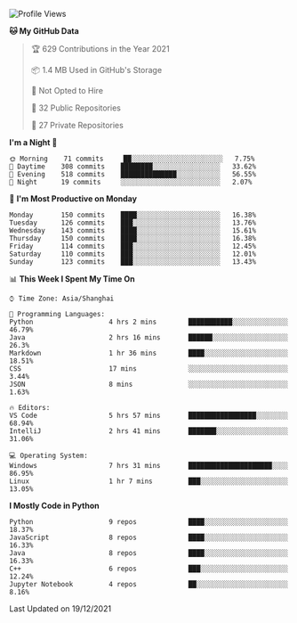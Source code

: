 <!--START_SECTION:waka-->
![Profile Views](http://img.shields.io/badge/Profile%20Views-17-blue)

**🐱 My GitHub Data** 

> 🏆 629 Contributions in the Year 2021
 > 
> 📦 1.4 MB Used in GitHub's Storage 
 > 
> 🚫 Not Opted to Hire
 > 
> 📜 32 Public Repositories 
 > 
> 🔑 27 Private Repositories  
 > 
**I'm a Night 🦉** 

```text
🌞 Morning    71 commits     ██░░░░░░░░░░░░░░░░░░░░░░░   7.75% 
🌆 Daytime    308 commits    ████████░░░░░░░░░░░░░░░░░   33.62% 
🌃 Evening    518 commits    ██████████████░░░░░░░░░░░   56.55% 
🌙 Night      19 commits     ░░░░░░░░░░░░░░░░░░░░░░░░░   2.07%

```
📅 **I'm Most Productive on Monday** 

```text
Monday       150 commits    ████░░░░░░░░░░░░░░░░░░░░░   16.38% 
Tuesday      126 commits    ███░░░░░░░░░░░░░░░░░░░░░░   13.76% 
Wednesday    143 commits    ████░░░░░░░░░░░░░░░░░░░░░   15.61% 
Thursday     150 commits    ████░░░░░░░░░░░░░░░░░░░░░   16.38% 
Friday       114 commits    ███░░░░░░░░░░░░░░░░░░░░░░   12.45% 
Saturday     110 commits    ███░░░░░░░░░░░░░░░░░░░░░░   12.01% 
Sunday       123 commits    ███░░░░░░░░░░░░░░░░░░░░░░   13.43%

```


📊 **This Week I Spent My Time On** 

```text
⌚︎ Time Zone: Asia/Shanghai

💬 Programming Languages: 
Python                   4 hrs 2 mins        ███████████░░░░░░░░░░░░░░   46.79% 
Java                     2 hrs 16 mins       ██████░░░░░░░░░░░░░░░░░░░   26.3% 
Markdown                 1 hr 36 mins        ████░░░░░░░░░░░░░░░░░░░░░   18.51% 
CSS                      17 mins             ░░░░░░░░░░░░░░░░░░░░░░░░░   3.44% 
JSON                     8 mins              ░░░░░░░░░░░░░░░░░░░░░░░░░   1.63%

🔥 Editors: 
VS Code                  5 hrs 57 mins       █████████████████░░░░░░░░   68.94% 
IntelliJ                 2 hrs 41 mins       ███████░░░░░░░░░░░░░░░░░░   31.06%

💻 Operating System: 
Windows                  7 hrs 31 mins       █████████████████████░░░░   86.95% 
Linux                    1 hr 7 mins         ███░░░░░░░░░░░░░░░░░░░░░░   13.05%

```

**I Mostly Code in Python** 

```text
Python                   9 repos             ████░░░░░░░░░░░░░░░░░░░░░   18.37% 
JavaScript               8 repos             ████░░░░░░░░░░░░░░░░░░░░░   16.33% 
Java                     8 repos             ████░░░░░░░░░░░░░░░░░░░░░   16.33% 
C++                      6 repos             ███░░░░░░░░░░░░░░░░░░░░░░   12.24% 
Jupyter Notebook         4 repos             ██░░░░░░░░░░░░░░░░░░░░░░░   8.16%

```



 Last Updated on 19/12/2021
<!--END_SECTION:waka-->　　
